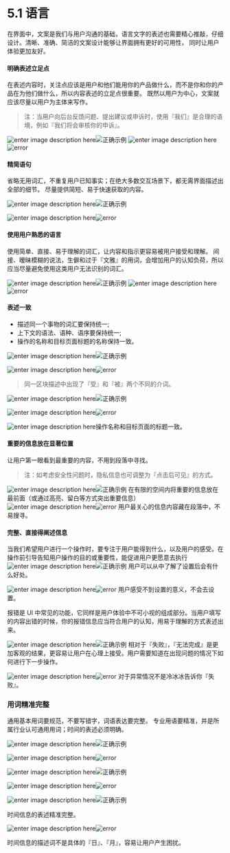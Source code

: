 # 5.1 语言

在界面中，文案是我们与用户沟通的基础，语言文字的表述也需要精心推敲，仔细设计。清晰、准确、简洁的文案设计能够让界面拥有更好的可用性， 同时让用户体验更加友好。
#### 明确表述立足点



在表述内容时，关注点应该是用户和他们能用你的产品做什么，而不是你和你的产品在为他们做什么，所以内容表述的立足点很重要。
既然以用户为中心，文案就应该尽量以用户为主体来写作。
>注：当用户向后台反馈问题、提出建议或申诉时，使用『我们』是合理的语境，例如『我们将会审核你的申诉』。

![enter image description here](https://zos.alipayobjects.com/rmsportal/YNOszTuSiTsssVpHhEGs.png)![正确示例](http://img.hb.aicdn.com/b49d5ad38bcfc1a03cba2b5f576ba413db11d2641d34-E9Mdqo_fw658)
![enter image description here](https://zos.alipayobjects.com/rmsportal/NRHIpjNTFNPcrWIDnJwS.png)![error](http://7xtoga.com1.z0.glb.clouddn.com/snipaste20170517_172651.png)

#### 精简语句


省略无用词汇，不重复用户已知事实；在绝大多数交互场景下，都无需界面描述出全部的细节。
尽量提供简短、易于快速获取的内容。

![enter image description here](https://zos.alipayobjects.com/rmsportal/ZiROyfAdBfUrEdOBYAIb.png)![正确示例](http://img.hb.aicdn.com/b49d5ad38bcfc1a03cba2b5f576ba413db11d2641d34-E9Mdqo_fw658)

![enter image description here](https://zos.alipayobjects.com/rmsportal/TLTPbYTIYtiFBdhGzzuH.png)![error](http://7xtoga.com1.z0.glb.clouddn.com/snipaste20170517_172651.png)

#### 使用用户熟悉的语言
使用简单、直接、易于理解的词汇，让内容和指示更容易被用户接受和理解。
间接、暧昧模糊的说法，生僻和过于『文雅』的用词，会增加用户的认知负荷，所以应当尽量避免使用这类用户无法识别的词汇。

![enter image description here](https://zos.alipayobjects.com/rmsportal/mnKFWLrBvzWLrfYALlkZ.png)![正确示例](http://img.hb.aicdn.com/b49d5ad38bcfc1a03cba2b5f576ba413db11d2641d34-E9Mdqo_fw658)
![enter image description here](https://zos.alipayobjects.com/rmsportal/KOubjQVgYFwpvYJwXXrQ.png)![error](http://7xtoga.com1.z0.glb.clouddn.com/snipaste20170517_172651.png)

#### 表述一致
- 描述同一个事物的词汇要保持统一;
- 上下文的语法、语种、语序要保持统一;
- 操作的名称和目标页面标题的名称保持一致。

![enter image description here](https://zos.alipayobjects.com/rmsportal/kZxTKnieUptIioCYsMFD.png)![正确示例](http://img.hb.aicdn.com/b49d5ad38bcfc1a03cba2b5f576ba413db11d2641d34-E9Mdqo_fw658)

![enter image description here](https://zos.alipayobjects.com/rmsportal/moXaaoyeNxPHLcanTNVG.png)![error](http://7xtoga.com1.z0.glb.clouddn.com/snipaste20170517_172651.png)
>同一区块描述中出现了『受』和『被』两个不同的介词。

![enter image description here](https://zos.alipayobjects.com/rmsportal/gwNjncNTEREdWiKYrUAL.png)![正确示例](http://img.hb.aicdn.com/b49d5ad38bcfc1a03cba2b5f576ba413db11d2641d34-E9Mdqo_fw658)

![enter image description here](https://zos.alipayobjects.com/rmsportal/DYJkKoQzEKCQGxATBdsB.png)![error](http://7xtoga.com1.z0.glb.clouddn.com/snipaste20170517_172651.png)

![enter image description here](https://zos.alipayobjects.com/rmsportal/pZZSDjsQLqSVPKOYPgso.png)操作名称和目标页面的标题一致。

#### 重要的信息放在显著位置
让用户第一眼看到最重要的内容，不用到段落中寻找。
>注：如考虑安全性问题时，隐私信息也可调整为『点击后可见』的方式。

![enter image description here](https://zos.alipayobjects.com/rmsportal/AGAnUPBZlPrjyXIktJCq.png)![正确示例](http://img.hb.aicdn.com/b49d5ad38bcfc1a03cba2b5f576ba413db11d2641d34-E9Mdqo_fw658)
在有限的空间内将重要的信息放在最前面（或通过高亮、留白等方式突出重要信息）
![enter image description here](https://zos.alipayobjects.com/rmsportal/mylnmEBXVmlLurzJWiZq.png)![error](http://7xtoga.com1.z0.glb.clouddn.com/snipaste20170517_172651.png)
用户最关心的信息内容藏在段落中，不易搜寻。

#### 完整、直接得阐述信息
当我们希望用户进行一个操作时，要专注于用户能得到什么，以及用户的感受。在操作前引导告知用户操作的目的或重要性，能促进用户更愿意去执行
![enter image description here](https://zos.alipayobjects.com/rmsportal/GASGWmhAxtIgBeJWVtBu.png)![正确示例](http://img.hb.aicdn.com/b49d5ad38bcfc1a03cba2b5f576ba413db11d2641d34-E9Mdqo_fw658)
用户可以从中了解了设置后会有什么好处。

![enter image description here](https://zos.alipayobjects.com/rmsportal/pEJsSOGVBiAjcSPhYWkh.png)![error](http://7xtoga.com1.z0.glb.clouddn.com/snipaste20170517_172651.png)
用户感受不到设置的意义，不会去设置。

报错是 UI 中常见的功能，它同样是用户体验中不可小视的组成部分。当用户填写的内容出错的时候，你的报错信息应当符合用户的认知，用易于理解的方式表述出来。

![enter image description here](https://zos.alipayobjects.com/rmsportal/tizekZPwmzDRErFQHORz.png)![正确示例](http://img.hb.aicdn.com/b49d5ad38bcfc1a03cba2b5f576ba413db11d2641d34-E9Mdqo_fw658)
相对于『失败』，『无法完成』是更加客观的结果，更容易让用户在心理上接受。用户需要知道在出现问题的情况下如何进行下一步操作。

![enter image description here](https://zos.alipayobjects.com/rmsportal/AdKMFRcCKgTLUuYaAAkN.png)![error](http://7xtoga.com1.z0.glb.clouddn.com/snipaste20170517_172651.png)
对于异常情况不是冷冰冰告诉你『失败』。

### 用词精准完整
通用基本用词要规范，不要写错字，词语表达要完整。
专业用语要精准，并是所属行业认可通用用词；时间的表述必须明确。

![enter image description here](https://zos.alipayobjects.com/rmsportal/munDtTOsHjRcvOfVEsCS.png)![正确示例](http://img.hb.aicdn.com/b49d5ad38bcfc1a03cba2b5f576ba413db11d2641d34-E9Mdqo_fw658)

![enter image description here](https://zos.alipayobjects.com/rmsportal/itpQLlpjvEGgdvHkdGOC.png)![error](http://7xtoga.com1.z0.glb.clouddn.com/snipaste20170517_172651.png)

![enter image description here](https://zos.alipayobjects.com/rmsportal/DOJdYTWqpbrwFJMTDAZD.png)![正确示例](http://img.hb.aicdn.com/b49d5ad38bcfc1a03cba2b5f576ba413db11d2641d34-E9Mdqo_fw658)

![enter image description here](https://zos.alipayobjects.com/rmsportal/EYQBkePnyOXZhirDXBJu.png)![error](http://7xtoga.com1.z0.glb.clouddn.com/snipaste20170517_172651.png)

![enter image description here](https://zos.alipayobjects.com/rmsportal/KMnFshyMGODpIBEzWGci.png)![正确示例](http://img.hb.aicdn.com/b49d5ad38bcfc1a03cba2b5f576ba413db11d2641d34-E9Mdqo_fw658)

时间信息的表述精准完整。

![enter image description here](https://zos.alipayobjects.com/rmsportal/MOppPcGzLxutrzmtxNSd.png)![error](http://7xtoga.com1.z0.glb.clouddn.com/snipaste20170517_172651.png)

时间信息的描述词不是具体的『日』、『月』，容易让用户产生困扰。
